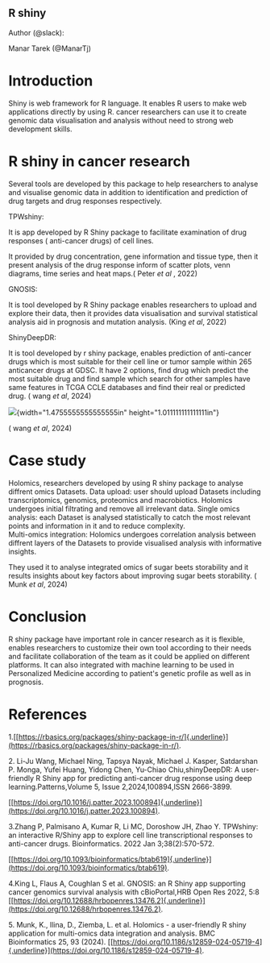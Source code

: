R shiny
---

Author (@slack):

Manar Tarek (@ManarTj)

# Introduction

Shiny is web framework for R language. It enables R users to make web
applications directly by using R. cancer researchers can use it to create genomic data visualisation and analysis without need to strong web development skills.

# R shiny in cancer research

Several tools are developed by this package to help researchers to
analyse and visualise genomic data in addition to identification and
prediction of drug targets and drug responses respectively.
 
 TPWshiny:

It is app developed by R Shiny package to facilitate examination of drug
responses ( anti-cancer drugs) of cell lines.

It provided by drug concentration, gene information and tissue type,
then it present analysis of the drug response inform of scatter plots,
venn diagrams, time series and heat maps.( Peter *et al* , 2022)

GNOSIS:

It is tool developed by R Shiny package enables researchers to upload
and explore their data, then it provides data visualisation and survival
statistical analysis aid in prognosis and mutation analysis. (King *et
al*, 2022)

ShinyDeepDR:

It is tool developed by r shiny package, enables prediction of
anti-cancer drugs which is most suitable for their cell line or tumor
sample within 265 anticancer drugs at GDSC. It have 2 options, find drug
which predict the most suitable drug and find sample which search for
other samples have same features in TCGA CCLE databases and find their
real or predicted drug. ( wang *et al*, 2024)

![](media/image1.png){width="1.4755555555555555in"
height="1.011111111111111in"}

( wang *et al*, 2024)

# Case study

Holomics, researchers developed by using R shiny package to analyse diffrent omics Datasets. 
Data upload: user should upload Datasets including transcriptomics, genomics, proteomics and macrobiotics. Holomics undergoes initial filtrating and remove all irrelevant data. 
Single omics analysis: each Dataset is analysed statistically to catch the most relevant points and information in it and to reduce complexity.  
Multi-omics integration: Holomics undergoes correlation analysis between diffrent layers of the Datasets to provide visualised analysis with informative insights.  

They used it to analyse integrated omics of sugar beets storability and it results insights about key factors about improving sugar beets
storability. ( Munk *et al*, 2024)

# Conclusion

R shiny package have important role in cancer research as it is flexible, enables researchers to customize their own tool according to their needs and facilitate collaboration of the team as it could be applied on different platforms. 
It can also integrated with machine learning to be used in Personalized Medicine  according to patient's genetic profile as well as in prognosis.

# References

1.[[https://rbasics.org/packages/shiny-package-in-r/]{.underline}](https://rbasics.org/packages/shiny-package-in-r/).

2\. Li-Ju Wang, Michael Ning, Tapsya Nayak, Michael J. Kasper,
Satdarshan P. Monga, Yufei Huang, Yidong Chen, Yu-Chiao
Chiu,shinyDeepDR: A user-friendly R Shiny app for predicting anti-cancer
drug response using deep learning.Patterns,Volume 5, Issue
2,2024,100894,ISSN 2666-3899.

[[https://doi.org/10.1016/j.patter.2023.100894]{.underline}](https://doi.org/10.1016/j.patter.2023.100894).

3.Zhang P, Palmisano A, Kumar R, Li MC, Doroshow JH, Zhao Y. TPWshiny:
an interactive R/Shiny app to explore cell line transcriptional
responses to anti-cancer drugs. Bioinformatics. 2022 Jan
3;38(2):570-572.

[[https://doi.org/10.1093/bioinformatics/btab619]{.underline}](https://doi.org/10.1093/bioinformatics/btab619).

4.King L, Flaus A, Coughlan S et al. GNOSIS: an R Shiny app supporting
cancer genomics survival analysis with cBioPortal,HRB Open Res 2022, 5:8
[[https://doi.org/10.12688/hrbopenres.13476.2]{.underline}](https://doi.org/10.12688/hrbopenres.13476.2).

5\. Munk, K., Ilina, D., Ziemba, L. et al. Holomics - a user-friendly R
shiny application for multi-omics data integration and analysis. BMC
Bioinformatics 25, 93 (2024).
[[https://doi.org/10.1186/s12859-024-05719-4]{.underline}](https://doi.org/10.1186/s12859-024-05719-4).
